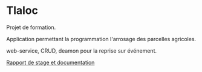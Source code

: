 # Tlaloc
Projet de formation.

Application permettant la programmation l'arrosage des parcelles agricoles.

web-service, CRUD, deamon pour la reprise sur événement.

[Rapport de stage et documentation](https://drive.google.com/drive/folders/1X_1iMna6nLzPF8hn4n9mdqkWGimAGBVN?usp=sharing)
